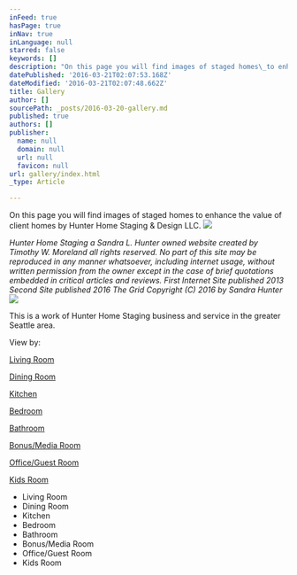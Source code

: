 ```yaml
---
inFeed: true
hasPage: true
inNav: true
inLanguage: null
starred: false
keywords: []
description: "On this page you will find images of staged homes\_to enhance the value of client homes\_by Hunter Home Staging & Design LLC."
datePublished: '2016-03-21T02:07:53.168Z'
dateModified: '2016-03-21T02:07:48.662Z'
title: Gallery
author: []
sourcePath: _posts/2016-03-20-gallery.md
published: true
authors: []
publisher:
  name: null
  domain: null
  url: null
  favicon: null
url: gallery/index.html
_type: Article

---
```

On this page you will find images of staged homes to enhance the value of client homes by Hunter Home Staging & Design LLC.
![](https://the-grid-user-content.s3-us-west-2.amazonaws.com/8d7501b3-3fba-49ae-9f7a-928cffbc0c51.jpg)

_Hunter Home Staging a Sandra L. Hunter owned website created by Timothy W. Moreland all rights reserved. No part of this site may be reproduced in any manner whatsoever, including internet usage, without written permission from the owner except in the case of brief quotations embedded in critical articles and reviews. First Internet Site published 2013 Second Site published 2016 The Grid Copyright (C) 2016 by Sandra Hunter_
![](https://the-grid-user-content.s3-us-west-2.amazonaws.com/501c25b0-2c51-4e21-bb6d-60b6effdbe42.jpg)

This is a work of Hunter Home Staging business and service in the greater Seattle area. 

View by:

[Living Room][0]

[Dining Room][1]

[Kitchen][2]

[Bedroom][3]

[Bathroom][4]

[Bonus/Media Room][5]

[Office/Guest Room][6]

[Kids Room][7]

* Living Room
* Dining Room
* Kitchen
* Bedroom
* Bathroom
* Bonus/Media Room
* Office/Guest Room
* Kids Room

[0]: http://www.hunterstaging.com/living.html
[1]: http://www.hunterstaging.com/dining.html
[2]: http://www.hunterstaging.com/kitchen.html
[3]: http://www.hunterstaging.com/bedroom.html
[4]: http://www.hunterstaging.com/bath.html
[5]: http://www.hunterstaging.com/media.html
[6]: http://www.hunterstaging.com/office.html
[7]: http://www.hunterstaging.com/kids.html